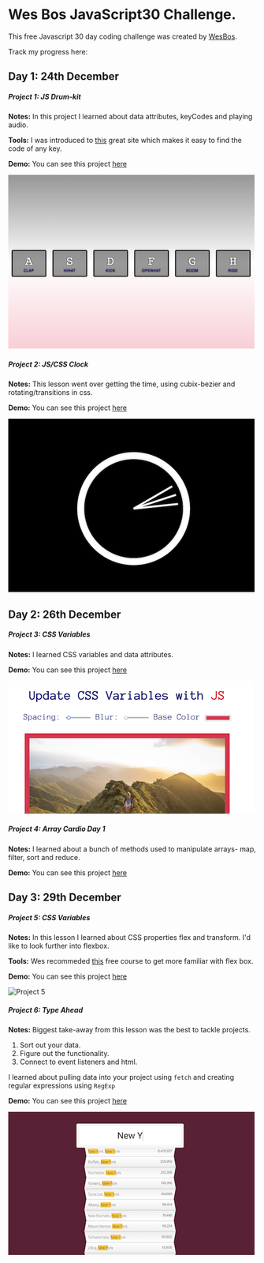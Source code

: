 # Wes Bos JavaScript30 Challenge.

This free Javascript 30 day coding challenge was created by [WesBos](https://github.com/wesbos).

Track my progress here:

## Day 1: 24th December


##### Project 1: JS Drum-kit

**Notes:** In this project I learned about data attributes, keyCodes and playing audio.

**Tools:** I was introduced to [this](https://keycode.info/) great site which makes it easy to find the code of any key.

**Demo:** You can see this project [here](https://jessdiv.github.io/Javascript30/project01-JavaScript-Drumkit/index.html)

![Project 1](screenshots/project1.png)

##### Project 2: JS/CSS Clock

**Notes:** This lesson went over getting the time, using cubix-bezier and rotating/transitions in css.

**Demo:** You can see this project [here](https://jessdiv.github.io/Javascript30/project02-JS-CSS-Clock/index.html)

![Project 2](screenshots/project2.png)


## Day 2: 26th December

##### Project 3: CSS Variables

**Notes:** I learned CSS variables and data attributes.

**Demo:** You can see this project [here](https://jessdiv.github.io/Javascript30/project03-CSS-Variables/index.html)

![Project 3](screenshots/project3.png)

##### Project 4: Array Cardio Day 1

**Notes:** I learned about a bunch of methods used to manipulate arrays- map, filter, sort and reduce.

**Demo:** You can see this project [here](https://jessdiv.github.io/Javascript30/project04-Array-Cardio-Day-1/index.html)

## Day 3: 29th December

##### Project 5: CSS Variables

**Notes:** In this lesson I learned about CSS properties flex and transform. I'd like to look further into flexbox.

**Tools:** Wes recommeded [this](https://flexbox.io/) free course to get more familiar with flex box.

**Demo:** You can see this project [here](https://jessdiv.github.io/Javascript30/project05-flex-panels-image-gallery/index.html)

![Project 5](screenshots/project5.png)

##### Project 6: Type Ahead

**Notes:** Biggest take-away from this lesson was the best to tackle projects.

1. Sort out your data.
2. Figure out the functionality.
3. Connect to event listeners and html.

I learned about pulling data into your project using ```fetch``` and creating regular expressions using ```RegExp```


**Demo:** You can see this project [here](https://jessdiv.github.io/Javascript30/project06-Type-ahead/index.html)

![Project 6](screenshots/project6.png)

